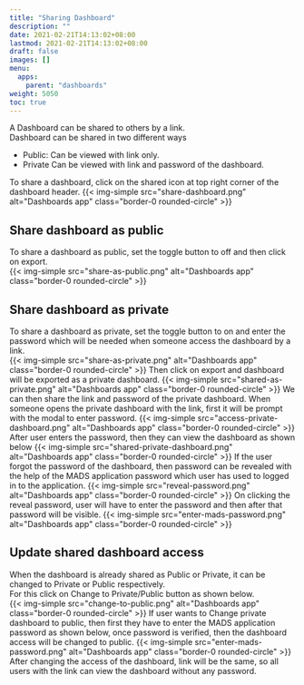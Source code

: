 ```yaml
---
title: "Sharing Dashboard"
description: ""
date: 2021-02-21T14:13:02+08:00
lastmod: 2021-02-21T14:13:02+08:00
draft: false
images: []
menu:
  apps:
    parent: "dashboards"
weight: 5050
toc: true
---
```


A Dashboard can be shared to others by a link. <br/>
Dashboard can be shared in two different ways <br/>
 * Public: Can be viewed with link only.
 * Private Can be viewed with link and password of the dashboard.

To share a dashboard, click on the shared icon at top right corner of the dashboard header.
{{< img-simple src="share-dashboard.png" alt="Dashboards app" class="border-0 rounded-circle" >}}

## Share dashboard as public
To share a dashboard as public, set the toggle button to off and then click on export. <br/>
{{< img-simple src="share-as-public.png" alt="Dashboards app" class="border-0 rounded-circle" >}}

## Share dashboard as private
To share a dashboard as private, set the toggle button to on and enter the password which will be needed when someone access the dashboard by a link. <br/>
{{< img-simple src="share-as-private.png" alt="Dashboards app" class="border-0 rounded-circle" >}}
Then click on export and dashboard will be exported as a private dashboard.
{{< img-simple src="shared-as-private.png" alt="Dashboards app" class="border-0 rounded-circle" >}}
We can then share the link and password of the private dashboard.
When someone opens the private dashboard with the link, first it will be prompt with the modal to enter password.
{{< img-simple src="access-private-dashboard.png" alt="Dashboards app" class="border-0 rounded-circle" >}}
After user enters the password, then they can view the dashboard as shown below
{{< img-simple src="shared-private-dashboard.png" alt="Dashboards app" class="border-0 rounded-circle" >}}
If the user forgot the password of the dashboard, then password can be revealed with the help of the MADS application password which user has used to logged in to the application.
{{< img-simple src="reveal-password.png" alt="Dashboards app" class="border-0 rounded-circle" >}}
On clicking the reveal password, user will have to enter the password and then after that password will be visible.
{{< img-simple src="enter-mads-password.png" alt="Dashboards app" class="border-0 rounded-circle" >}}

## Update shared dashboard access
When the dashboard is already shared as Public or Private, it can be changed to Private or Public respectively. <br/>
For this click on Change to Private/Public button as shown below. <br/>
{{< img-simple src="change-to-public.png" alt="Dashboards app" class="border-0 rounded-circle" >}}
If user wants to Change private dashboard to public, then first they have to enter the MADS application password as shown below, once password is verified, then the dashboard access will be changed to public.
{{< img-simple src="enter-mads-password.png" alt="Dashboards app" class="border-0 rounded-circle" >}}
After changing the access of the dashboard, link will be the same, so all users with the link can view the dashboard without any password.
